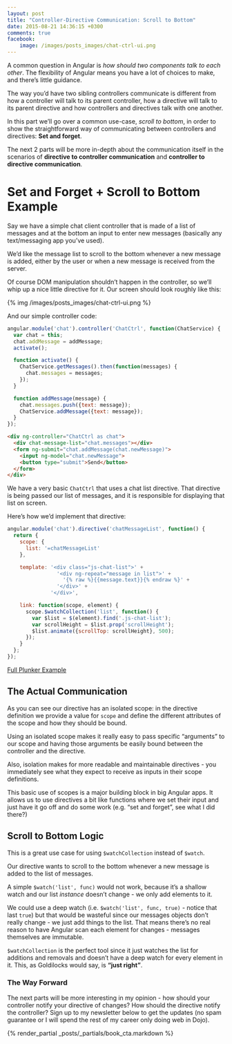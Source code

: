 ```yaml
---
layout: post
title: "Controller-Directive Communication: Scroll to Bottom"
date: 2015-08-21 14:36:15 +0300
comments: true
facebook:
    image: /images/posts_images/chat-ctrl-ui.png
---
```


A common question in Angular is *how should two components talk to each other*. The flexibility of Angular means you have a lot of choices to make, and there’s little guidance.

The way you’d have two sibling controllers communicate is different from how a controller will talk to its parent controller, how a directive will talk to its parent directive and how controllers and directives talk with one another.

In this part we’ll go over a common use-case, *scroll to bottom*, in order to show the straightforward way of communicating between controllers and directives: **Set and forget**.

The next 2 parts will be more in-depth about the communication itself in the scenarios of **directive to controller communication** and **controller to directive communication**.

# Set and Forget + Scroll to Bottom Example

Say we have a simple chat client controller that is made of a list of messages and at the bottom an input to enter new messages (basically any text/messaging app you’ve used).

We’d like the message list to scroll to the bottom whenever a new message is added, either by the user or when a new message is received from the server.

Of course DOM manipulation shouldn’t happen in the controller, so we’ll whip up a nice little directive for it. Our screen should look roughly like this:

{% img /images/posts_images/chat-ctrl-ui.png %}

And our simple controller code:

```javascript
angular.module('chat').controller('ChatCtrl', function(ChatService) {
  var chat = this;
  chat.addMessage = addMessage;
  activate();

  function activate() {
    ChatService.getMessages().then(function(messages) {
      chat.messages = messages;
    });
  }

  function addMessage(message) {
    chat.messages.push({text: message});
    ChatService.addMessage({text: message});
  }
});
```
    
```html
<div ng-controller="ChatCtrl as chat">
  <div chat-message-list="chat.messages"></div>
  <form ng-submit="chat.addMessage(chat.newMessage)">
    <input ng-model="chat.newMessage">
    <button type="submit">Send</button>
  </form>
</div>
```

We have a very basic `ChatCtrl` that uses a chat list directive. That directive is being passed our list of messages, and it is responsible for displaying that list on screen.

Here’s how we’d implement that directive:

```javascript
angular.module('chat').directive('chatMessageList', function() {
  return {
    scope: {
      list: '=chatMessageList'
    },

    template: '<div class="js-chat-list">' +
                '<div ng-repeat="message in list">' + 
                  '{% raw %}{{message.text}}{% endraw %}' + 
                '</div>' +
              '</div>',

    link: function(scope, element) {
      scope.$watchCollection('list', function() {
        var $list = $(element).find('.js-chat-list');
        var scrollHeight = $list.prop('scrollHeight');
        $list.animate({scrollTop: scrollHeight}, 500);    
      });
    }
  };
});
```

[Full Plunker Example](http://plnkr.co/edit/uOF1YCv52wjqfDnrpxro)

## The Actual Communication

As you can see our directive has an isolated scope: in the directive definition we provide a value for `scope` and define the different attributes of the scope and how they should be bound.

Using an isolated scope makes it really easy to pass specific “arguments” to our scope and having those arguments be easily bound between the controller and the directive.

Also, isolation makes for more readable and maintainable directives - you immediately see what they expect to receive as inputs in their scope definitions.

This basic use of scopes is a major building block in big Angular apps. It allows us to use directives a bit like functions where we set their input and just have it go off and do some work (e.g. “set and forget”, see what I did there?)

## Scroll to Bottom Logic

This is a great use case for using `$watchCollection` instead of `$watch`.

Our directive wants to scroll to the bottom whenever a new message is added to the list of messages.

A simple `$watch('list', func)` would not work, because it’s a shallow watch and our list *instance* doesn’t change - we only add elements to it.

We could use a deep watch (i.e. `$watch('list', func, true)` - notice that last `true`) but that would be wasteful since our messages objects don’t really change - we just add things to the list. That means there’s no real reason to have Angular scan each element for changes - messages themselves are immutable.

`$watchCollection` is the perfect tool since it just watches the list for additions and removals and doesn’t have a deep watch for every element in it. This, as Goldilocks would say, is **“just right”**.

### The Way Forward

The next parts will be more interesting in my opinion - how should your controller notify your directive of changes? How should the directive notify the controller? Sign up to my newsletter below to get the updates (no spam guarantee or I will spend the rest of my career only doing web in Dojo).

{% render_partial _posts/_partials/book_cta.markdown %}

